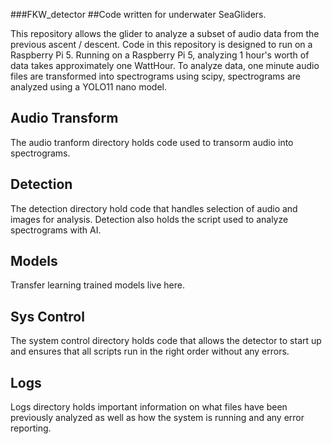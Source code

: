 ###FKW_detector
##Code written for underwater SeaGliders. 

This repository allows the glider to analyze a subset
of audio data from the previous ascent / descent. 
Code in this repository is designed to run on a 
Raspberry Pi 5. Running on a Raspberry Pi 5, 
analyzing 1 hour's worth of data takes approximately
one WattHour. To analyze data, one minute audio files 
are transformed into spectrograms using scipy, spectrograms
are analyzed using a YOLO11 nano model. 

## Audio Transform
The audio tranform directory holds code used
to transorm audio into spectrograms. 

## Detection
The detection directory hold code that handles selection of
audio and images for analysis. Detection also holds 
the script used to analyze spectrograms with AI. 

## Models
Transfer learning trained models live here. 

## Sys Control
The system control directory holds code that allows the 
detector to start up and ensures that all scripts run in
the right order without any errors.  

## Logs 
Logs directory holds important information on what files 
have been previously analyzed as well as how the system is
running and any error reporting. 
